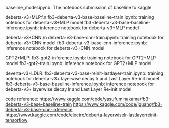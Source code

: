 

baseline_model.ipynb:
The notebook submission of baseline to kaggle

deberta-v3+MLP:\n
fb3-deberta-v3-base-baseline-train.ipynb: training notebook for deberta-v3+MLP model
fb3-deberta-v3-base-baseline-inference.ipynb: inference notebook for deberta-v3+MLP model

deberta-v3+CNN:\n
deberta-v3-base-cnn-train.ipynb: training notebook for deberta-v3+CNN model
fb3-deberta-v3-base-cnn-inference.ipynb: inference notebook for deberta-v3+CNN model

GPT2+MLP:
fb3-gpt2-inference.ipynb: training notebook for GPT2+MLP model
fb3-gpt2-train.ipynb: inference notebook for GPT2+MLP model

deverta-v3+LDLR:
fb3-deberta-v3-base-reinit-lastlayer-train.ipynb: training notebook for deberta-v3+ layerwise decay lr and Last Layer Re-init model
fb3-deberta-v3-base-baseline-inference.ipynb: inference notebook for deberta-v3+ layerwise decay lr and Last Layer Re-init model

code reference:
https://www.kaggle.com/code/yasufuminakama/fb3-deberta-v3-base-baseline-train
https://www.kaggle.com/code/jguang/fb3-deberta-v3-base-cnn-inference
https://www.kaggle.com/code/electro/deberta-layerwiselr-lastlayerreinit-tensorflow
